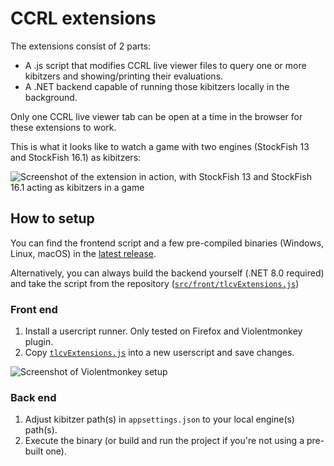 # CCRL extensions

The extensions consist of 2 parts:

- A .js script that modifies CCRL live viewer files to query one or more kibitzers and showing/printing their evaluations.
- A .NET backend capable of running those kibitzers locally in the background.

Only one CCRL live viewer tab can be open at a time in the browser for these extensions to work.

This is what it looks like to watch a game with two engines (StockFish 13 and StockFish 16.1) as kibitzers:

![Screenshot of the extension in action, with StockFish 13 and StockFish 16.1 acting as kibitzers in a game](https://github.com/GediminasMasaitis/TlcvExtensions/assets/11148519/0693ee16-3240-493f-98cd-8d9daa814749)

## How to setup

You can find the frontend script and a few pre-compiled binaries (Windows, Linux, macOS) in the [latest release](https://github.com/GediminasMasaitis/TlcvExtensions/releases/latest).

Alternatively, you can always build the backend yourself (.NET 8.0 required) and take the script from the repository ([`src/front/tlcvExtensions.js`](src/front/tlcvExtensions.js))

### Front end

1. Install a usercript runner. Only tested on Firefox and Violentmonkey plugin.
2. Copy [`tlcvExtensions.js`](src/front/tlcvExtensions.js) into a new userscript and save changes.

![Screenshot of Violentmonkey setup](https://github.com/GediminasMasaitis/TlcvExtensions/assets/11148519/13439011-eb74-4004-8ba9-1b5399e248b5)

### Back end

1. Adjust kibitzer path(s) in `appsettings.json` to your local engine(s) path(s).
2. Execute the binary (or build and run the project if you're not using a pre-built one).
